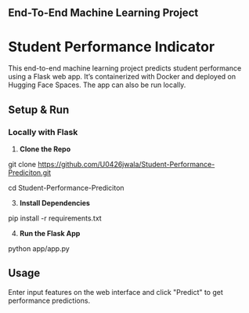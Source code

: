 ## End-To-End Machine Learning Project
# Student Performance Indicator
This end-to-end machine learning project predicts student performance using a Flask web app. It’s containerized with Docker and deployed on Hugging Face Spaces. The app can also be run locally.

## Setup & Run
### Locally with Flask

1. **Clone the Repo**
   
git clone  https://github.com/U0426jwala/Student-Performance-Prediciton.git

cd Student-Performance-Prediciton

3. **Install Dependencies**
   
pip install -r requirements.txt

4. **Run the Flask App**
   
python app/app.py


## Usage
Enter input features on the web interface and click "Predict" to get performance predictions.




